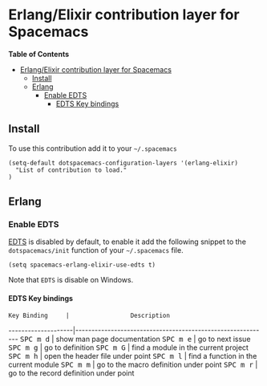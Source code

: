 # Erlang/Elixir contribution layer for Spacemacs

<!-- markdown-toc start - Don't edit this section. Run M-x markdown-toc/generate-toc again -->
**Table of Contents**

- [Erlang/Elixir contribution layer for Spacemacs](#erlangelixir-contribution-layer-for-spacemacs)
    - [Install](#install)
    - [Erlang](#erlang)
        - [Enable EDTS](#enable-edts)
            - [EDTS Key bindings](#edts-key-bindings)

<!-- markdown-toc end -->

## Install

To use this contribution add it to your `~/.spacemacs`

```elisp
(setq-default dotspacemacs-configuration-layers '(erlang-elixir)
  "List of contribution to load."
)
```

## Erlang

### Enable EDTS

[EDTS][] is disabled by default, to enable it add the following snippet to
the `dotspacemacs/init` function of your `~/.spacemacs` file.

```elisp
(setq spacemacs-erlang-elixir-use-edts t)
```

Note that `EDTS` is disable on Windows.

#### EDTS Key bindings

    Key Binding     |                 Description
--------------------|------------------------------------------------------------
<kbd>SPC m d</kbd>  | show man page documentation
<kbd>SPC m e</kbd>  | go to next issue
<kbd>SPC m g</kbd>  | go to definition
<kbd>SPC m G</kbd>  | find a module in the current project
<kbd>SPC m h</kbd>  | open the header file under point
<kbd>SPC m l</kbd>  | find a function in the current module
<kbd>SPC m m</kbd>  | go to the macro definition under point
<kbd>SPC m r</kbd>  | go to the record definition under point

[EDTS]: https://github.com/tjarvstrand/edts
